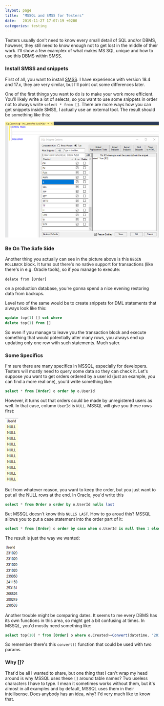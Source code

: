 ```yaml
---
layout: page
title:  "MSSQL and SMSS for Testers"
date:   2019-11-27 17:07:19 +0200
categories: testing
---
```


Testers usually don't need to know every small detail of SQL and/or DBMS, however, they still need to know enough not to get lost in the middle of their work. I'll show a few examplex of what makes MS SQL unique and how to use this DBMS within SMSS.

### Install SMSS and snippets

First of all, you want to install [SMSS](https://docs.microsoft.com/en-us/sql/ssms/download-sql-server-management-studio-ssms?view=sql-server-ver15). I have experience with version 18.4 and 17.x, they are very similar, but I'll point out some differences later.

One of the first things you want to do is to make your work more efficient. You'll likely write a lot of selects, so you want to use some snippets in order not to always write `select * from []`. There are more ways how you can get snippets inside SMSS, I actually use an external tool. The result should be something like this:

![image](/images/smss.png)

### Be On The Safe Side

Another thing you actually can see in the picture above is this `BEGIN ROLLBACK` block. It turns out there's no native support for transactions (like there's in e.g. Oracle tools), so if you manage to execute:

`delete from [Order]`

on a production database, you're gonna spend a nice evening restoring data from backups.

Level two of the same would be to create snippets for DML statements that always look like this:

```sql
update top(1) [] set where
delete top(1) from []
```

So even if you manage to leave you the transaction block and execute something that would potentially alter many rows, you always end up updating only one row with such statements. Much safer.

### Some Specifics

I'm sure there are many specifics in MSSQL, especially for developers. Testers will mostly need to query some data so they can check it. Let's suppose you want to get orders ordered by a user id (just an example, you can find a more real one), you'd write something like:

```sql
select * from [Order] o order by o.UserId
```

However, it turns out that orders could be made by unregistered users as well. In that case, column `UserId` is `NULL`. MSSQL will give you these rows first:

![image](/images/mssql.png)

But from whatever reason, you want to keep the order, but you just want to put all the NULL rows at the end. In Oracle, you'd write this

```sql
select * from Order o order by o.UserId nulls last
```

But MSSQL doesn't know this `NULLS LAST`. How to go aroud this? MSSQL allows you to put a case statement into the order part of it:

```sql
select * from [Order] o order by case when o.UserId is null then 1 else 0 end, o.UserId
```

The result is just the way we wanted:

![image](/images/mssql_2.png)

Another trouble might be comparing dates. It seems to me every DBMS has its own functions in this area, so might get a bit confusing at times. In MSSQL, you'd mostly need something like:

```sql
select top(10) * from [Order] o where o.Created>=Convert(datetime, '2019-11-27')
```

So remember there's this `convert()` function that could be used with two params.

### Why []?

That'd be all I wanted to share, but one thing that I can't wrap my head around is why MSSQL uses these `[]` around table names? Two useless characters I have to type. I mean it sometimes works without them, but it's almost in all examples and by default, MSSQL uses them in their intellisense. Does anybody has an idea, why? I'd very much like to know that.

